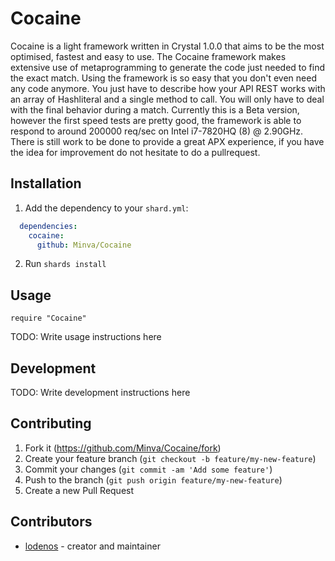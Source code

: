 # Cocaine

Cocaine is a light framework written in Crystal 1.0.0 that aims to be the most optimised, fastest and easy to use.
The Cocaine framework makes extensive use of metaprogramming to generate the code just needed to find the exact match.
Using the framework is so easy that you don't even need any code anymore.
You just have to describe how your API REST works with an array of Hashliteral and a single method to call.
You will only have to deal with the final behavior during a match.
Currently this is a Beta version, however the first speed tests are pretty good, the framework is able to respond to around 200000 req/sec on Intel i7-7820HQ (8) @ 2.90GHz.
There is still work to be done to provide a great APX experience, if you have the idea for improvement do not hesitate to do a pullrequest.

## Installation

1. Add the dependency to your `shard.yml`:

```yaml
  dependencies:
    cocaine:
      github: Minva/Cocaine
```

2. Run `shards install`

## Usage

```crystal
require "Cocaine"
```

TODO: Write usage instructions here

## Development

TODO: Write development instructions here

## Contributing

1. Fork it (<https://github.com/Minva/Cocaine/fork>)
2. Create your feature branch (`git checkout -b feature/my-new-feature`)
3. Commit your changes (`git commit -am 'Add some feature'`)
4. Push to the branch (`git push origin feature/my-new-feature`)
5. Create a new Pull Request

## Contributors

- [lodenos](https://github.com/lodenos) - creator and maintainer
